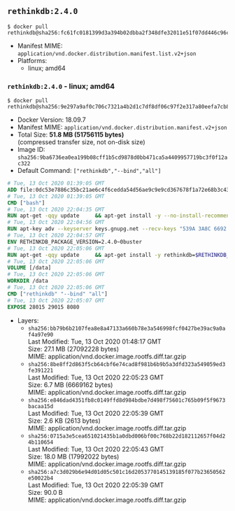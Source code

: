 ## `rethinkdb:2.4.0`

```console
$ docker pull rethinkdb@sha256:fc61fc0181399d3a394b02dbba2f348dfe32011e51f07dd446c96c6ad2492934
```

-	Manifest MIME: `application/vnd.docker.distribution.manifest.list.v2+json`
-	Platforms:
	-	linux; amd64

### `rethinkdb:2.4.0` - linux; amd64

```console
$ docker pull rethinkdb@sha256:9e297a9af0c706c7321a4b2d1c7df8df06c97f2e317a80eefa7cb8cbf6bc5fe9
```

-	Docker Version: 18.09.7
-	Manifest MIME: `application/vnd.docker.distribution.manifest.v2+json`
-	Total Size: **51.8 MB (51756115 bytes)**  
	(compressed transfer size, not on-disk size)
-	Image ID: `sha256:9ba6736ea0ea199b08cff1b5cd9878d0bb471ca5a4409957719bc3f0f12ac322`
-	Default Command: `["rethinkdb","--bind","all"]`

```dockerfile
# Tue, 13 Oct 2020 01:39:05 GMT
ADD file:0dc53e7886c35bc21ae6c4f6cedda54d56ae9c9e9cd367678f1a72e68b3c43d4 in / 
# Tue, 13 Oct 2020 01:39:05 GMT
CMD ["bash"]
# Tue, 13 Oct 2020 22:04:35 GMT
RUN apt-get -qqy update     && apt-get install -y --no-install-recommends ca-certificates gnupg2     && rm -rf /var/lib/apt/lists/*
# Tue, 13 Oct 2020 22:04:56 GMT
RUN apt-key adv --keyserver keys.gnupg.net --recv-keys "539A 3A8C 6692 E6E3 F69B 3FE8 1D85 E93F 801B B43F"     && echo "deb https://download.rethinkdb.com/repository/debian-buster buster main" > /etc/apt/sources.list.d/rethinkdb.list
# Tue, 13 Oct 2020 22:04:57 GMT
ENV RETHINKDB_PACKAGE_VERSION=2.4.0~0buster
# Tue, 13 Oct 2020 22:05:06 GMT
RUN apt-get -qqy update 	&& apt-get install -y rethinkdb=$RETHINKDB_PACKAGE_VERSION 	&& rm -rf /var/lib/apt/lists/*
# Tue, 13 Oct 2020 22:05:06 GMT
VOLUME [/data]
# Tue, 13 Oct 2020 22:05:06 GMT
WORKDIR /data
# Tue, 13 Oct 2020 22:05:06 GMT
CMD ["rethinkdb" "--bind" "all"]
# Tue, 13 Oct 2020 22:05:07 GMT
EXPOSE 28015 29015 8080
```

-	Layers:
	-	`sha256:bb79b6b2107fea8e8a47133a660b78e3a546998fcf0427be39ac9a0af4a97e90`  
		Last Modified: Tue, 13 Oct 2020 01:48:17 GMT  
		Size: 27.1 MB (27092228 bytes)  
		MIME: application/vnd.docker.image.rootfs.diff.tar.gzip
	-	`sha256:8be8ff2d863f5cb64cbf6e74cad8f981b6b9b5a3dfd323a549059ed3fe391221`  
		Last Modified: Tue, 13 Oct 2020 22:05:23 GMT  
		Size: 6.7 MB (6669162 bytes)  
		MIME: application/vnd.docker.image.rootfs.diff.tar.gzip
	-	`sha256:e846dad4351fb8c0149ffd8d984bdbe7d498f75601c765b09f5f9673bacaa15d`  
		Last Modified: Tue, 13 Oct 2020 22:05:39 GMT  
		Size: 2.6 KB (2613 bytes)  
		MIME: application/vnd.docker.image.rootfs.diff.tar.gzip
	-	`sha256:0715a3e5cea651021435b1a0dbd006bf00c768b22d182112657f04d24b110654`  
		Last Modified: Tue, 13 Oct 2020 22:05:43 GMT  
		Size: 18.0 MB (17992022 bytes)  
		MIME: application/vnd.docker.image.rootfs.diff.tar.gzip
	-	`sha256:a7c3d029b6e94d01d05c501c16d2053770145139185f077b23650562e50022b4`  
		Last Modified: Tue, 13 Oct 2020 22:05:39 GMT  
		Size: 90.0 B  
		MIME: application/vnd.docker.image.rootfs.diff.tar.gzip
